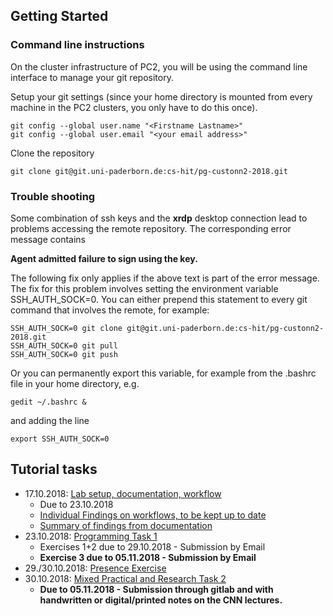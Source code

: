 ## Getting Started

### Command line instructions
On the cluster infrastructure of PC2, you will be using the command line interface to manage your git repository.

Setup your git settings (since your home directory is mounted from every machine in the PC2 clusters, you only have to do this once).

```
git config --global user.name "<Firstname Lastname>"
git config --global user.email "<your email address>"
```

Clone the repository

```
git clone git@git.uni-paderborn.de:cs-hit/pg-custonn2-2018.git
```

### Trouble shooting

Some combination of ssh keys and the **xrdp** desktop connection lead to problems accessing the remote repository. The corresponding error message contains 

**Agent admitted failure to sign using the key.**

The following fix only applies if the above text is part of the error message. The fix for this problem involves setting the environment variable SSH\_AUTH\_SOCK=0. You can either prepend this statement to every git command that involves the remote, for example:

```
SSH_AUTH_SOCK=0 git clone git@git.uni-paderborn.de:cs-hit/pg-custonn2-2018.git
SSH_AUTH_SOCK=0 git pull
SSH_AUTH_SOCK=0 git push
```

Or you can permanently export this variable, for example from the .bashrc file in your home directory, e.g.

```
gedit ~/.bashrc &
```

and adding the line

```
export SSH_AUTH_SOCK=0
```

## Tutorial tasks

- 17.10.2018: [Lab setup, documentation, workflow](workflows/lab_instructions.md)
    - Due to 23.10.2018
    - [Individual Findings on workflows, to be kept up to date](workflows)
    - [Summary of findings from documentation](workflows/lab_results.md)
- 23.10.2018: [Programming Task 1](tutorial/Task1Instructions/Task1.md)
    - Exercises 1+2 due to 29.10.2018 - Submission by Email
    - **Exercise 3 due to 05.11.2018 - Submission by Email**
- 29./30.10.2018: [Presence Exercise](tutorial/ExampleKernels/README.md)
- 30.10.2018: [Mixed Practical and Research Task 2](tutorial/Task2/README.md)
    - **Due to 05.11.2018 - Submission through gitlab and with handwritten or digital/printed notes on the CNN lectures.**